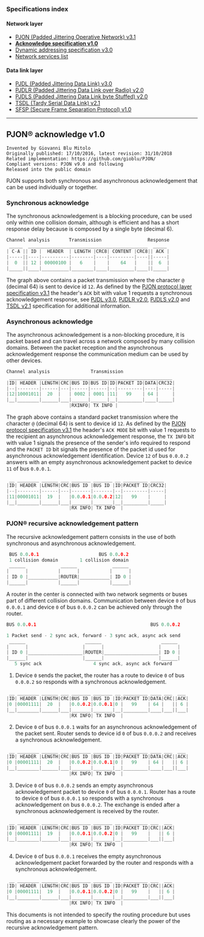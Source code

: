 ### Specifications index

#### Network layer
- [PJON (Padded Jittering Operative Network) v3.1](/specification/PJON-protocol-specification-v3.1.md)
- **[Acknowledge specification v1.0](/specification/PJON-protocol-acknowledge-specification-v1.0.md)**
- [Dynamic addressing specification v3.0](/specification/PJON-dynamic-addressing-specification-v3.0.md)
- [Network services list](/specification/PJON-network-services-list.md)
#### Data link layer
- [PJDL (Padded Jittering Data Link) v3.0](/src/strategies/SoftwareBitBang/specification/PJDL-specification-v3.0.md)
- [PJDLR (Padded Jittering Data Link over Radio) v2.0](/src/strategies/OverSampling/specification/PJDLR-specification-v2.0.md)
- [PJDLS (Padded Jittering Data Link byte Stuffed) v2.0](/src/strategies/AnalogSampling/specification/PJDLS-specification-v2.0.md)
- [TSDL (Tardy Serial Data Link) v2.1](/src/strategies/ThroughSerial/specification/TSDL-specification-v2.1.md)
- [SFSP (Secure Frame Separation Protocol) v1.0](/specification/SFSP-frame-separation-specification-v1.0.md)

---

## PJON® acknowledge v1.0
```
Invented by Giovanni Blu Mitolo
Originally published: 17/10/2016, latest revision: 31/10/2018
Related implementation: https://github.com/gioblu/PJON/
Compliant versions: PJON v9.0 and following
Released into the public domain
```
PJON supports both synchronous and asynchronous acknowledgement that can be used individually or together.

### Synchronous acknowledge
The synchronous acknowledgement is a blocking procedure, can be used only within one collision domain, although is efficient and has a short response delay because is composed by a single byte (decimal 6).
```cpp
Channel analysis       Transmission                 Response
 _____  ____________________________________________  _____
| C-A || ID |  HEADER  | LENGTH |CRC8| CONTENT |CRC8|| ACK |
|-----||----|----------|--------|----|---------|----||-----|
|  0  || 12 | 00000100 |   6    |    |    64   |    ||  6  |
|_____||____|__________|________|____|_________|____||_____|
```

The graph above contains a packet transmission where the character `@` (decimal 64) is sent to device id `12`. As defined by the [PJON protocol layer specification v3.1](/specification/PJON-protocol-specification-v3.1.md) the header's `ACK` bit with value 1 requests a synchronous acknowledgement response, see [PJDL v3.0](/src/strategies/SoftwareBitBang/specification/PJDL-specification-v3.0.md), [PJDLR v2.0](/src/strategies/OverSampling/specification/PJDLR-specification-v2.0.md), [PJDLS v2.0](/src/strategies/AnalogSampling/specification/PJDLS-specification-v2.0.md) and [TSDL v2.1](/src/strategies/ThroughSerial/specification/TSDL-specification-v2.1.md) specification for additional information.

### Asynchronous acknowledge
The asynchronous acknowledgement is a non-blocking procedure, it is packet based and can travel across a network composed by many collision domains. Between the packet reception and the asynchronous acknowledgement response the communication medium can be used by other devices.

```cpp
Channel analysis               Transmission
 ____________________________________________________________
|ID| HEADER |LENGTH|CRC|BUS ID|BUS ID|ID|PACKET ID|DATA|CRC32|
|--|--------|------|---|------|------|--|---------|----|-----|
|12|10001011|  20  |   | 0002 | 0001 |11|   99    | 64 |     |
|__|________|______|___|______|______|__|_________|____|_____|
                       |RXINFO| TX INFO |       
```
The graph above contains a standard packet transmission where the character `@` (decimal 64) is sent to device id `12`. As defined by the [PJON protocol specification v3.1](/specification/PJON-protocol-specification-v3.1.md) the header's `ACK MODE` bit with value 1 requests to the recipient an asynchronous acknowledgement response, the `TX INFO` bit with value 1 signals the presence of the sender's info required to respond and the `PACKET ID` bit signals the presence of the packet id used for asynchronous acknowledgement identification. Device `12` of bus `0.0.0.2` answers with an empty asynchronous acknowledgement packet to device `11` of bus `0.0.0.1`.
```cpp
 __ ________ ______ ___ _______ _______ __ _________ _____
|ID| HEADER |LENGTH|CRC|BUS ID |BUS ID |ID|PACKET ID|CRC32|
|--|--------|------|---|-------|-------|--|---------|-----|
|11|00001011|  19  |   |0.0.0.1|0.0.0.2|12|   99    |     |
|__|________|______|___|_______|_______|__|_________|_____|
                       |RX INFO| TX INFO  |
```

### PJON® recursive acknowledgement pattern
The recursive acknowledgement pattern consists in the use of both synchronous and asynchronous acknowledgement.

```cpp
 BUS 0.0.0.1                      BUS 0.0.0.2
 1 collision domain        1 collision domain
 ______             ______             ______
|      |           |      |           |      |
| ID 0 |___________|ROUTER|___________| ID 0 |
|______|           |______|           |______|
```

A router in the center is connected with two network segments or buses part of different collision domains. Communication between device `0` of bus `0.0.0.1` and device `0` of bus `0.0.0.2` can be achieved only through the router.

```cpp        
BUS 0.0.0.1                                          BUS 0.0.0.2

1 Packet send - 2 sync ack, forward - 3 sync ack, async ack send
 ______                      ______                      ______
|      |                    |      |                    |      |
| ID 0 |____________________|ROUTER|____________________| ID 0 |
|______|                    |______|                    |______|
   5 sync ack                   4 sync ack, async ack forward
```

1) Device `0` sends the packet, the router has a route to device `0` of bus `0.0.0.2` so responds with a synchronous acknowledgement.
```cpp
 __ ________ ______ ___ _______ _______ __ _________ ____ ___  ___
|ID| HEADER |LENGTH|CRC|BUS ID |BUS ID |ID|PACKET ID|DATA|CRC||ACK|
|0 |00001111|  20  |   |0.0.0.2|0.0.0.1|0 |   99    | 64 |   || 6 |
|__|________|______|___|_______|_______|__|_________|____|___||___|
                       |RX INFO| TX INFO  |
```
2) Device `0` of bus `0.0.0.1` waits for an asynchronous acknowledgement of the packet sent. Router sends to device id `0` of bus `0.0.0.2` and receives a synchronous acknowledgement.
```cpp
 __ ________ ______ ___ _______ _______ __ _________ ____ ___  ___
|ID| HEADER |LENGTH|CRC|BUS ID |BUS ID |ID|PACKET ID|DATA|CRC||ACK|
|0 |00001111|  20  |   |0.0.0.2|0.0.0.1|0 |   99    | 64 |   || 6 |
|__|________|______|___|_______|_______|__|_________|____|___||___|
                       |RX INFO| TX INFO  |
```
3) Device `0` of bus `0.0.0.2` sends an empty asynchronous acknowledgement packet to device `0` of bus `0.0.0.1`. Router has a route to device `0` of bus `0.0.0.1` so responds with a synchronous acknowledgement on bus `0.0.0.2`. The exchange is ended after a synchronous acknowledgement is received by the router.
```cpp
 __ ________ ______ ___ _______ _______ __ _________ ___  ___
|ID| HEADER |LENGTH|CRC|BUS ID |BUS ID |ID|PACKET ID|CRC||ACK|
|0 |00001111|  19  |   |0.0.0.1|0.0.0.2|0 |   99    |   || 6 |
|__|________|______|___|_______|_______|__|_________|___||___|
                       |RX INFO| TX INFO  |
```
4) Device `0` of bus `0.0.0.1` receives the empty asynchronous acknowledgement packet forwarded by the router and responds with a synchronous acknowledgement.

```cpp
 __ ________ ______ ___ _______ _______ __ _________ ___  ___
|ID| HEADER |LENGTH|CRC|BUS ID |BUS ID |ID|PACKET ID|CRC||ACK|
|0 |00001111|  19  |   |0.0.0.1|0.0.0.2|0 |   99    |   || 6 |
|__|________|______|___|_______|_______|__|_________|___||___|
                       |RX INFO| TX INFO  |
```
This documents is not intended to specify the routing procedure but uses routing as a necessary example to showcase clearly the power of the recursive acknowledgement pattern.
